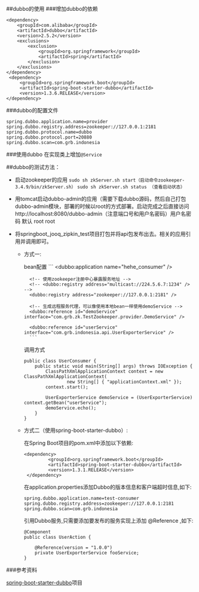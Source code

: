 ##dubbo的使用
###增加dubbo的依赖
```
<dependency>
    <groupId>com.alibaba</groupId>
    <artifactId>dubbo</artifactId>
    <version>2.5.2</version>
    <exclusions>
        <exclusion>
            <groupId>org.springframework</groupId>
            <artifactId>spring</artifactId>
        </exclusion>
    </exclusions>
</dependency>
 <dependency>
     <groupId>org.springframework.boot</groupId>
     <artifactId>spring-boot-starter-dubbo</artifactId>
     <version>1.3.6.RELEASE</version>
</dependency>
```
###dubbo的配置文件
```
spring.dubbo.application.name=provider
spring.dubbo.registry.address=zookeeper://127.0.0.1:2181
spring.dubbo.protocol.name=dubbo
spring.dubbo.protocol.port=20880
spring.dubbo.scan=com.grb.indonesia
```
###使用dubbo
在实现类上增加`@Service`

##dubbo的测试方法：

- 启动zookeeper的应用
    `sudo sh zkServer.sh start（启动命令zookeeper-3.4.9/bin/zkServer.sh）`
    `sudo sh zkServer.sh status （查看启动状态）`
- 用tomcat启动dubbo-admin的应用（需要下载dubbo源码，然后自己打包dubbo-admin模块，部署的时候以root的方式部署。启动完成之后直接访问 http://localhost:8080/dubbo-admin（注意端口号和用户名密码）用户名密码 默认 root root
- 将springboot_jooq_zipkin_test项目打包并将api包发布出去。相关的应用引用并调用即可。

    - 方式一:
    
        bean配置
            ```
            <!-- 消费方应用名，用于计算依赖关系，不是匹配条件，不要与提供方一样 -->
            <dubbo:application name="hehe_consumer" />

            <!-- 使用zookeeper注册中心暴露服务地址 -->
            <!-- <dubbo:registry address="multicast://224.5.6.7:1234" /> -->
            <dubbo:registry address="zookeeper://127.0.0.1:2181" />

            <!-- 生成远程服务代理，可以像使用本地bean一样使用demoService -->
            <dubbo:reference id="demoService" interface="com.grb.zk.TestZookeeper.provider.DemoService" />
            
            <dubbo:reference id="userService" interface="com.grb.indonesia.api.UserExporterService" />
            ```

        调用方式

        ```
        public class UserConsumer {
            public static void main(String[] args) throws IOException {
                ClassPathXmlApplicationContext context = new ClassPathXmlApplicationContext(  
                        new String[] { "applicationContext.xml" });  
                context.start();  
          
                UserExporterService demoService = (UserExporterService) context.getBean("userService");
                demoService.echo();
            }
        }
        ```
    - 方式二（使用spring-boot-starter-dubbo）:
    
        在Spring Boot项目的pom.xml中添加以下依赖:

        ```
        <dependency>
                 <groupId>org.springframework.boot</groupId>
                 <artifactId>spring-boot-starter-dubbo</artifactId>
                 <version>1.3.1.RELEASE</version>
         </dependency>
        ```

        在application.properties添加Dubbo的版本信息和客户端超时信息,如下:

        ```
        spring.dubbo.application.name=test-consumer
        spring.dubbo.registry.address=zookeeper://127.0.0.1:2181
        spring.dubbo.scan=com.grb.indonesia
        ```

        引用Dubbo服务,只需要添加要发布的服务实现上添加 @Reference ,如下:

        ```
        @Component
        public class UserAction {

            @Reference(version = "1.0.0")
            private UserExporterService fooService;
        }
        ```


###参考资料

[spring-boot-starter-dubbo](https://github.com/linking12/spring-boot-starter-dubbo)项目











